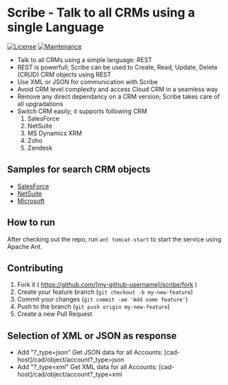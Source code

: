 # Scribe - Talk to all CRMs using a single Language

[![License](http://img.shields.io/:license-MIT-blue.svg)](https://github.com/inbravo/scribe/edit/master/LICENSE.md "MIT Licence")
[![Maintenance](https://img.shields.io/maintenance/yes/2016.svg)](https://github.com/inbravo/scribe/edit/master)

- Talk to all CRMs using a simple language: REST
- REST is powerfull; Scribe can be used to Create, Read, Update, Delete (CRUD) CRM objects using REST
- Use XML or JSON for communication with Scribe
- Avoid CRM level complexity and access Cloud CRM in a seamless way
- Remove any direct dependancy on a CRM version; Scribe takes care of all upgradations
- Switch CRM easily; it supports following CRM
	1. SalesForce
	2. NetSuite
	3. MS Dynamics XRM
	4. Zoho
	5. Zendesk

Samples for search CRM objects
--------------
-  [SalesForce][salesforce.md]
-  [NetSuite][netsuite.md]
-  [Microsoft][microsoft.md]

## How to run 

After checking out the repo, run `ant tomcat-start` to start the service using Apache Ant. 

## Contributing

1. Fork it ( https://github.com/[my-github-username]/scribe/fork )
2. Create your feature branch (`git checkout -b my-new-feature`)
3. Commit your changes (`git commit -am 'Add some feature'`)
4. Push to the branch (`git push origin my-new-feature`)
5. Create a new Pull Request

## Selection of XML or JSON as response 

- Add "?_type=json" Get JSON data for all Accounts: [cad-host]/cad/object/account?_type=json
- Add "?_type=xml" Get XML data for all Accounts: [cad-host]/cad/object/account?_type=xml

[salesforce.md]: https://github.com/inbravo/scribe/blob/master/docs/md/salesforce.md
[netsuite.md]: https://github.com/inbravo/scribe/blob/master/docs/md/netsuite.md
[microsoft.md]: https://github.com/inbravo/scribe/blob/master/docs/md/microsoft.md

